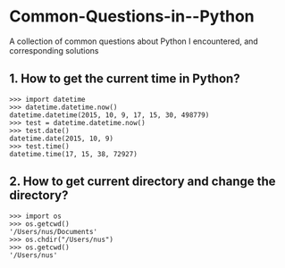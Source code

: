 # Common-Questions-in--Python
A collection of common questions about Python I encountered, and corresponding solutions

## 1. How to get the current time in Python?
```
>>> import datetime
>>> datetime.datetime.now()
datetime.datetime(2015, 10, 9, 17, 15, 30, 498779)
>>> test = datetime.datetime.now()
>>> test.date()
datetime.date(2015, 10, 9)
>>> test.time()
datetime.time(17, 15, 38, 72927)
```

## 2. How to get current directory and change the directory?

```
>>> import os
>>> os.getcwd()
'/Users/nus/Documents'
>>> os.chdir("/Users/nus")
>>> os.getcwd()
'/Users/nus'
```
